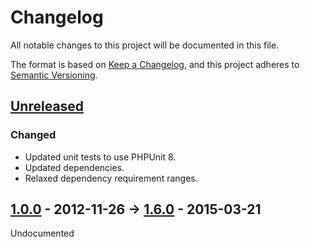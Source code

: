 # Changelog
All notable changes to this project will be documented in this file.

The format is based on [Keep a Changelog](https://keepachangelog.com/en/1.0.0/),
and this project adheres to [Semantic Versioning](https://semver.org/spec/v2.0.0.html).

## [Unreleased]

### Changed
- Updated unit tests to use PHPUnit 8.
- Updated dependencies.
- Relaxed dependency requirement ranges.

## [1.0.0] - 2012-11-26 -> [1.6.0] - 2015-03-21

Undocumented

[Unreleased]: https://github.com/fourmation/munee/compare/1.6.0...HEAD
[1.6.0]: https://github.com/fourmation/munee/compare/1.6.0...1.5.20
[1.5.20]: https://github.com/fourmation/munee/compare/1.5.20...1.5.19
[1.5.19]: https://github.com/fourmation/munee/compare/1.5.19...1.5.18
[1.5.18]: https://github.com/fourmation/munee/compare/1.5.18...1.5.17
[1.5.17]: https://github.com/fourmation/munee/compare/1.5.17...1.5.16
[1.5.16]: https://github.com/fourmation/munee/compare/1.5.16...1.5.15
[1.5.15]: https://github.com/fourmation/munee/compare/1.5.15...1.5.14
[1.5.14]: https://github.com/fourmation/munee/compare/1.5.14...1.5.13
[1.5.13]: https://github.com/fourmation/munee/compare/1.5.13...1.5.12
[1.5.12]: https://github.com/fourmation/munee/compare/1.5.12...1.5.11
[1.5.11]: https://github.com/fourmation/munee/compare/1.5.11...1.5.9
[1.5.9]: https://github.com/fourmation/munee/compare/1.5.9...1.5.7
[1.5.7]: https://github.com/fourmation/munee/compare/1.5.7...1.5.3
[1.5.3]: https://github.com/fourmation/munee/compare/1.5.3...1.5.1
[1.5.1]: https://github.com/fourmation/munee/compare/1.5.1...1.5.0
[1.5.0]: https://github.com/fourmation/munee/compare/1.5.0...1.4.4
[1.4.4]: https://github.com/fourmation/munee/compare/1.4.4...1.4.3
[1.4.3]: https://github.com/fourmation/munee/compare/1.4.3...1.4.2
[1.4.2]: https://github.com/fourmation/munee/compare/1.4.2...1.4.1
[1.4.1]: https://github.com/fourmation/munee/compare/1.4.1...1.4.0
[1.4.0]: https://github.com/fourmation/munee/compare/1.4.0...1.3.11
[1.3.11]: https://github.com/fourmation/munee/compare/1.3.11...1.3.10
[1.3.10]: https://github.com/fourmation/munee/compare/1.3.10...1.3.9
[1.3.9]: https://github.com/fourmation/munee/compare/1.3.9...1.3.8
[1.3.8]: https://github.com/fourmation/munee/compare/1.3.8...1.3.7
[1.3.7]: https://github.com/fourmation/munee/compare/1.3.7...1.3.6
[1.3.6]: https://github.com/fourmation/munee/compare/1.3.6...1.3.5
[1.3.5]: https://github.com/fourmation/munee/compare/1.3.5...1.3.4
[1.3.4]: https://github.com/fourmation/munee/compare/1.3.4...1.3.3
[1.3.3]: https://github.com/fourmation/munee/compare/1.3.3...1.3.2
[1.3.2]: https://github.com/fourmation/munee/compare/1.3.2...1.3.1
[1.3.1]: https://github.com/fourmation/munee/compare/1.3.1...1.3.0
[1.3.0]: https://github.com/fourmation/munee/compare/1.2.0...1.3.0
[1.2.0]: https://github.com/fourmation/munee/compare/1.1.0...1.2.0
[1.1.0]: https://github.com/fourmation/munee/compare/1.0.0...1.1.0
[1.0.0]: https://github.com/fourmation/munee/releases/tag/1.0.0